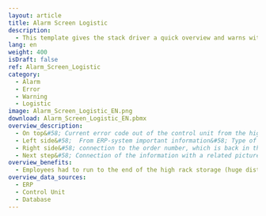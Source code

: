 ```yaml
---
layout: article
title: Alarm Screen Logistic
description: 
  - This template gives the stack driver a quick overview and warns with a flashing alarm when problems occur. Add your data sources and adopt the script to get it running.
lang: en
weight: 400
isDraft: false
ref: Alarm_Screen_Logistic
category:
  - Alarm
  - Error
  - Warning
  - Logistic
image: Alarm_Screen_Logistic_EN.png
download: Alarm_Screen_Logistic_EN.pbmx
overview_description:
  - On top&#58;	Current error code out of the control unit from the high rack storage ​Type (storage canceled), location of error (SRM1) and duration of error time (42:06) is shown in red ​
  - Left side&#58;	From ERP-system important information&#58; Type of good (e.g. dangerous substance), product number​
  - Right side&#58;	connection to the order number, which is back in the ERP-system ​
  - Next step&#58; Connection of the information with a related picture out of the image data base ​
overview_benefits:
  - Employees had to run to the end of the high rack storage (huge distances) to identify errors. By attaching several screens in the hall, the error type is visible at a glance. This helps to minimize the walking distances.​
overview_data_sources:
  - ERP
  - Control Unit
  - Database
---
```

